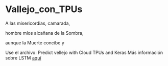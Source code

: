 # Vallejo_con_TPUs

A las misericordias, camarada,

hombre míos alcañana de la Sombra,

aunque la Muerte concibe y 

Use el archivo: Predict vellejo with Cloud TPUs and Keras
Más información sobre LSTM [aquí](https://www.ibm.com/developerworks/ssa/library/cc-machine-learning-deep-learning-architectures/index.html)
